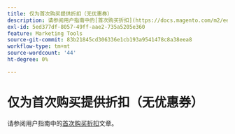 ```yaml
---
title: 仅为首次购买提供折扣（无优惠券）
description: 请参阅用户指南中的[首次购买折扣](https://docs.magento.com/m2/ee/user_guide/marketing/price-rule-discount-first-purchase.html)一文。
exl-id: 5ed377df-8057-49ff-aae2-735a5205e360
feature: Marketing Tools
source-git-commit: 83b21845cd306336e1cb193a9541478c8a38eea8
workflow-type: tm+mt
source-wordcount: '44'
ht-degree: 0%

---
```


# 仅为首次购买提供折扣（无优惠券）

请参阅用户指南中的[首次购买折扣](https://docs.magento.com/m2/ee/user_guide/marketing/price-rule-discount-first-purchase.html)文章。
